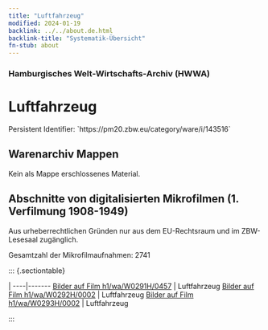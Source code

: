 ```yaml
---
title: "Luftfahrzeug"
modified: 2024-01-19
backlink: ../../about.de.html
backlink-title: "Systematik-Übersicht"
fn-stub: about
---
```


### Hamburgisches Welt-Wirtschafts-Archiv (HWWA)

# Luftfahrzeug

<div class="hint">Persistent Identifier: `https://pm20.zbw.eu/category/ware/i/143516`</div>







## Warenarchiv Mappen





Kein als Mappe erschlossenes Material.



<a id="filmsections" />

## Abschnitte von digitalisierten Mikrofilmen (1. Verfilmung 1908-1949)

<p>Aus urheberrechtlichen Gründen nur aus dem EU-Rechtsraum und im ZBW-Lesesaal zugänglich.</p>


<p>Gesamtzahl der Mikrofilmaufnahmen: 2741</p>





::: {.sectiontable}

 | 
----|-------
<a class="btn" href="https://pm20.zbw.eu/film/h1/wa/W0291H/0457" rel="nofollow">Bilder auf Film h1/wa/W0291H/0457</a> | Luftfahrzeug
<a class="btn" href="https://pm20.zbw.eu/film/h1/wa/W0292H/0002" rel="nofollow">Bilder auf Film h1/wa/W0292H/0002</a> | Luftfahrzeug
<a class="btn" href="https://pm20.zbw.eu/film/h1/wa/W0293H/0002" rel="nofollow">Bilder auf Film h1/wa/W0293H/0002</a> | Luftfahrzeug


:::
















